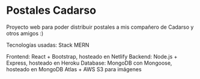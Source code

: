 # Postales Cadarso

Proyecto web para poder distribuir postales a mis compañero de Cadarso y otros amigos :)

Tecnologías usadas: Stack MERN

Frontend: React + Bootstrap, hosteado en Netlify
Backend: Node.js + Express, hosteado en Heroku
Database: MongoDB con Mongoose, hosteado en MongoDB Atlas + AWS S3 para imágenes
